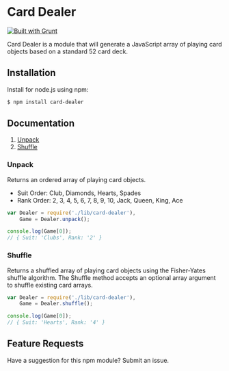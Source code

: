 # Card Dealer
[![Built with Grunt](https://cdn.gruntjs.com/builtwith.png)](http://gruntjs.com/)

Card Dealer is a module that will generate a JavaScript array of playing card objects based on a standard 52 card deck.  

## Installation
Install for node.js using npm:

``` bash
$ npm install card-dealer
```

## Documentation
1. [Unpack](#unpack)
1. [Shuffle](#shuffle)

### Unpack
Returns an ordered array of playing card objects.  
- Suit Order: Club, Diamonds, Hearts, Spades
- Rank Order: 2, 3, 4, 5, 6, 7, 8, 9, 10, Jack, Queen, King, Ace

``` javascript
var Dealer = require('./lib/card-dealer'),
    Game = Dealer.unpack();

console.log(Game[0]);
// { Suit: 'Clubs', Rank: '2' }

```

### Shuffle
Returns a shuffled array of playing card objects using the Fisher-Yates shuffle algorithm.  The Shuffle method accepts an optional array argument to shuffle existing card arrays. 

``` javascript
var Dealer = require('./lib/card-dealer'),
    Game = Dealer.shuffle();

console.log(Game[0]);
// { Suit: 'Hearts', Rank: '4' }

```

## Feature Requests
Have a suggestion for this npm module?  Submit an issue.  
